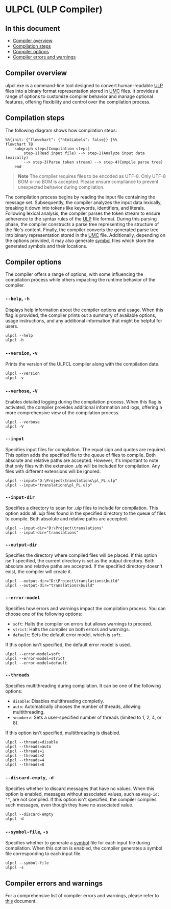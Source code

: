 # ULPCL (ULP Compiler)

## In this document
* [Compiler overview](#compiler-overview)
* [Compilation steps](#compilation-steps)
* [Compiler options](#compiler-options)
* [Compiler errors and warnings](#compiler-errors-and-warnings)

## Compiler overview

ulpcl.exe is a command-line tool designed to convert human-readable [ULP](.\ulp.md) files into a binary format representation stored in [UMC](.\umc.md) files. It provides a range of options to customize compiler behavior and manage optional features, offering flexibility and control over the compilation process.

## Compilation steps

The following diagram shows how compilation steps:

```mermaid
%%{init: {"flowchart": {"htmlLabels": false}} }%%
flowchart TB
    subgraph steps[Compilation steps]
        step-1(Read input file) --> step-2(Analyze input data lexically)
        --> step-3(Parse token stream) --> step-4(Compile parse tree) 
    end
```

> **Note**
> The compiler requires files to be encoded as UTF-8. Only UTF-8 BOM or no BOM is accepted.
> Please ensure compilance to prevent unexpected behavior during compilation.

The compilation process begins by reading the input file containing the message set. Subsequently, the compiler analyzes the input data lexically, breaking it down into tokens like keywords, identifiers, and literals. Following lexical analysis, the compiler parses the token stream to ensure adherence to the syntax rules of the [ULP](.\ulp.md) file format. During this parsing phase, the compiler constructs a parse tree representing the structure of the file's content. Finally, the compiler converts the generated parse tree into binary representation stored in the [UMC](.\umc.md) file. Additionally, depending on the options provided, it may also generate [symbol](.\sym.md) files which store the generated symbols and their locations. 

## Compiler options

The compiler offers a range of options, with some influencing the compilation process while others impacting the runtime behavior of the compiler.

### `--help`, `-h`

Displays help information about the compiler options and usage. When this flag is provided, the compiler prints out a summary of available options, usage instructions, and any additional information that might be helpful for users.

```
ulpcl --help
ulpcl -h
```

### `--version`, `-v`

Prints the version of the ULPCL compiler along with the compilation date.

```
ulpcl --version
ulpcl -v
```

### `--verbose`, `-V`

Enables detailed logging during the compilation process. When this flag is activated, the compiler provides additional information and logs, offering a more comprehensive view of the compilation process.

```
ulpcl --verbose
ulpcl -V
```

### `--input`

Specifies input files for compilation. The equal sign and quotes are required. This option adds the specified file to the queue of files to compile. Both absolute and relative paths are accepted. However, it's important to note that only files with the extension *.ulp* will be included for compilation. Any files with different extensions will be ignored.

```
ulpcl --input="D:\Project\translations\pl_PL.ulp"
ulpcl --input="translations\pl_PL.ulp"
```

### `--input-dir`

Specifies a directory to scan for *.ulp* files to include for compilation. This option adds all *.ulp* files found in the specified directory to the queue of files to compile. Both absolute and relative paths are accepted.

```
ulpcl --input-dir="D:\Project\translations"
ulpcl --input-dir="translations"
```

### `--output-dir`

Specifies the directory where compiled files will be placed. If this option isn't specified, the current directory is set as the output directory. Both absolute and relative paths are accepted. If the specified directory doesn't exist, the compiler will create it.

```
ulpcl --output-dir="D:\Project\translations\build"
ulpcl --output-dir="translations\build"
```

### `--error-model`

Specifies how errors and warnings impact the compilation process. You can choose one of the following options:
- `soft`: Halts the compiler on errors but allows warnings to proceed.
- `strict`: Halts the compiler on both errors and warnings.
- `default`: Sets the default error model, which is `soft`.

If this option isn't specified, the default error model is used.

```
ulpcl --error-model=soft
ulpcl --error-model=strict
ulpcl --error-model=default
```

### `--threads`

Specifies multithreading during compilation. It can be one of the following options:
- `disable`: Disables multithreading completly.
- `auto`: Automatically chooses the number of threads, allowing multithreading.
- `<number>`: Sets a user-specified number of threads (limited to 1, 2, 4, or 8).

If this option isn't specified, multithreading is disabled.

```
ulpcl --threads=disable
ulpcl --threads=auto
ulpcl --threads=1
ulpcl --threads=2
ulpcl --threads=4
ulpcl --threads=8
```

### `--discard-empty`, `-d`

Specifies whether to discard messages that have no values. When this option is enabled, messages without associated values, such as `#msg-id: ""`, are not compiled. If this option isn't specified, the compiler compiles such messages, even though they have no associated value.

```
ulpcl --discard-empty
ulpcl -d
```

### `--symbol-file`, `-s`

Specifies whether to generate a [symbol](.\sym.md) file for each input file during compilation. When this option is enabled, the compiler generates a symbol file corresponding to each input file.

```
ulpcl --symbol-file
ulpcl -s
```

## Compiler errors and warnings

For a comprehensive list of compiler errors and warnings, please refer to [this](.\cl_err_wrn.md) document.